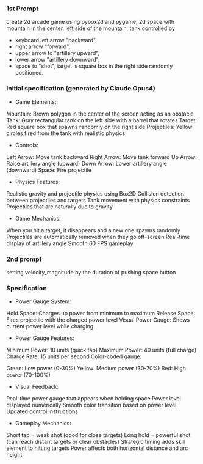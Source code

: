 ### 1st Prompt
create 2d arcade game using pybox2d and pygame, 
2d space with mountain in the center, 
left side of the mountain, tank controlled by 
- keyboard left arrow "backward",
- right arrow "forward",
- upper arrow to "artillery upward",
- lower arrow "artillery downward",
- space to "shot",
target is square box in the right side randomly positioned.

### Initial specification (generated by Claude Opus4)
- Game Elements:

Mountain: Brown polygon in the center of the screen acting as an obstacle
Tank: Gray rectangular tank on the left side with a barrel that rotates
Target: Red square box that spawns randomly on the right side
Projectiles: Yellow circles fired from the tank with realistic physics

- Controls:

Left Arrow: Move tank backward
Right Arrow: Move tank forward
Up Arrow: Raise artillery angle (upward)
Down Arrow: Lower artillery angle (downward)
Space: Fire projectile

- Physics Features:

Realistic gravity and projectile physics using Box2D
Collision detection between projectiles and targets
Tank movement with physics constraints
Projectiles that arc naturally due to gravity

- Game Mechanics:

When you hit a target, it disappears and a new one spawns randomly
Projectiles are automatically removed when they go off-screen
Real-time display of artillery angle
Smooth 60 FPS gameplay

### 2nd prompt
setting velocity_magnitude by the duration of pushing space button

### Specification 
- Power Gauge System:

Hold Space: Charges up power from minimum to maximum
Release Space: Fires projectile with the charged power level
Visual Power Gauge: Shows current power level while charging

- Power Gauge Features:

Minimum Power: 10 units (quick tap)
Maximum Power: 40 units (full charge)
Charge Rate: 15 units per second
Color-coded gauge:

Green: Low power (0-30%)
Yellow: Medium power (30-70%)
Red: High power (70-100%)

- Visual Feedback:

Real-time power gauge that appears when holding space
Power level displayed numerically
Smooth color transition based on power level
Updated control instructions

- Gameplay Mechanics:

Short tap = weak shot (good for close targets)
Long hold = powerful shot (can reach distant targets or clear obstacles)
Strategic timing adds skill element to hitting targets
Power affects both horizontal distance and arc height

